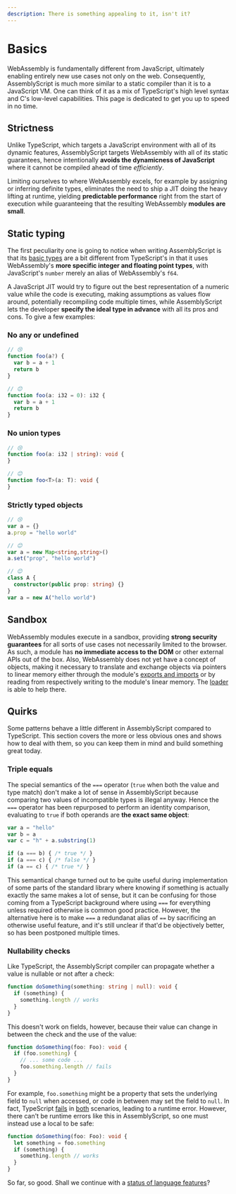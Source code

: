 ```yaml
---
description: There is something appealing to it, isn't it?
---
```


# Basics

WebAssembly is fundamentally different from JavaScript, ultimately enabling entirely new use cases not only on the web. Consequently, AssemblyScript is much more similar to a static compiler than it is to a JavaScript VM. One can think of it as a mix of TypeScript's high level syntax and C's low-level capabilities. This page is dedicated to get you up to speed in no time.

## Strictness

Unlike TypeScript, which targets a JavaScript environment with all of its dynamic features, AssemblyScript targets WebAssembly with all of its static guarantees, hence intentionally **avoids the dynamicness of JavaScript** where it cannot be compiled ahead of time _efficiently_.

Limiting ourselves to where WebAssembly excels, for example by assigning or inferring definite types, eliminates the need to ship a JIT doing the heavy lifting at runtime, yielding **predictable performance** right from the start of execution while guaranteeing that the resulting WebAssembly **modules are small**.

## Static typing

The first peculiarity one is going to notice when writing AssemblyScript is that its [basic types](./types.md) are a bit different from TypeScript's in that it uses WebAssembly's **more specific integer and floating point types**, with JavaScript's `number` merely an alias of WebAssembly's `f64`.

A JavaScript JIT would try to figure out the best representation of a numeric value while the code is executing, making assumptions as values flow around, potentially recompiling code multiple times, while AssemblyScript lets the developer **specify the ideal type in advance** with all its pros and cons. To give a few examples:

### No any or undefined

```ts
// 😢
function foo(a?) {
  var b = a + 1
  return b
}

// 😊
function foo(a: i32 = 0): i32 {
  var b = a + 1
  return b
}
```

### No union types

```ts
// 😢
function foo(a: i32 | string): void {
}

// 😊
function foo<T>(a: T): void {
}
```

### Strictly typed objects

```ts
// 😢
var a = {}
a.prop = "hello world"

// 😊
var a = new Map<string,string>()
a.set("prop", "hello world")

// 😊
class A {
  constructor(public prop: string) {}
}
var a = new A("hello world")
```

## Sandbox

WebAssembly modules execute in a sandbox, providing **strong security guarantees** for all sorts of use cases not necessarily limited to the browser. As such, a module has **no immediate access to the DOM** or other external APIs out of the box. Also, WebAssembly does not yet have a concept of objects, making it necessary to translate and exchange objects via pointers to linear memory either through the module's [exports and imports](./exports-and-imports.md) or by reading from respectively writing to the module's linear memory. The [loader](./loader.md) is able to help there.

## Quirks

Some patterns behave a little different in AssemblyScript compared to TypeScript. This section covers the more or less obvious ones and shows how to deal with them, so you can keep them in mind and build something great today.

### Triple equals

The special semantics of the `===` operator (`true` when both the value and type match) don't make a lot of sense in AssemblyScript because comparing two values of incompatible types is illegal anyway. Hence the `===` operator has been repurposed to perform an identity comparison, evaluating to `true` if both operands are **the exact same object**:

```ts
var a = "hello"
var b = a
var c = "h" + a.substring(1)

if (a === b) { /* true */ }
if (a === c) { /* false */ }
if (a == c) { /* true */ }
```

This semantical change turned out to be quite useful during implementation of some parts of the standard library where knowing if something is actually exactly the same makes a lot of sense, but it can be confusing for those coming from a TypeScript background where using `===` for everything unless required otherwise is common good practice. However, the alternative here is to make `===` a redundanat alias of `==` by sacrificing an otherwise useful feature, and it's still unclear if that'd be objectively better, so has been postponed multiple times.

### Nullability checks

Like TypeScript, the AssemblyScript compiler can propagate whether a value is nullable or not after a check:

```ts
function doSomething(something: string | null): void {
  if (something) {
    something.length // works
  }
}
```

This doesn't work on fields, however, because their value can change in between the check and the use of the value:

```ts
function doSomething(foo: Foo): void {
  if (foo.something) {
    // ... some code ...
    foo.something.length // fails
  }
}
```

For example, `foo.something` might be a property that sets the underlying field to `null` when accessed, or code in between may set the field to `null`. In fact, TypeScript [fails](https://www.typescriptlang.org/play/index.html#code/MYGwhgzhAEBiD29oG8BQ0PQvAtgUwBcALASwDsBzALiwICdyLoAfaMgVxBGgF43OQAblQBfVKgBm7MsAIl4ZaABN4AZVyFSlABQTENBPACUKdJhITouxADps+YoxNpMr5Wo2PKAURAQ81sbCbph68HaeWhQ2IHiUxILQAPRJWETwnErQeHR08HQANNAARuwE7ngQZADkBGYYYmKS0rLyiirqDlG+-oEGiM710GERXYy8-FzCIkA) in [both](https://www.typescriptlang.org/play/index.html#code/MYGwhgzhAEBiD29oG8BQ0PQPoXgWwFMAXACwEsA7AcwC5oIiAnSq6AH2goFcQRoBeaACISBXvCEBudJirF6+YuWoAKAJR0Gzau048+aTEegh5jeYNJkIAOhyKr1accxXb9wo9aDuvZy+hzIi5GCkDifwwAX1QY1AAzLgpgIjJ4MIATeABlB2UqFXjEOgR4NRQZDDJ46ELEG1xPfPLDAKL4BryWG1NqUkloAHpB+hJ4HgzoAkZGeEYAGmgAIy4iaCyCCAoAciJK6BiYoA) scenarios, leading to a runtime error. However, there can't be runtime errors like this in AssemblyScript, so one must instead use a local to be safe:

```ts
function doSomething(foo: Foo): void {
  let something = foo.something
  if (something) {
    something.length // works
  }
}
```

So far, so good. Shall we continue with a [status of language features](./status.md)?

